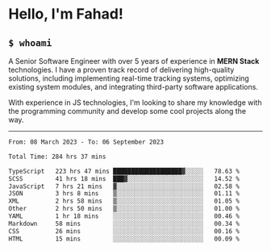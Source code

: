 <h1>Hello, I'm Fahad!</h1>

<h2><code>$ whoami</code></h2>

A Senior Software Engineer with over 5 years of experience in **MERN Stack** technologies. I have a proven track record of delivering high-quality solutions, including implementing real-time tracking systems, optimizing existing system modules, and integrating third-party software applications.

With experience in JS technologies, I'm looking to share my knowledge with the programming community and develop some cool projects along the way.

---

<!--START_SECTION:waka-->

```txt
From: 08 March 2023 - To: 06 September 2023

Total Time: 284 hrs 37 mins

TypeScript   223 hrs 47 mins ███████████████████▓░░░░░   78.63 %
SCSS         41 hrs 18 mins  ███▓░░░░░░░░░░░░░░░░░░░░░   14.52 %
JavaScript   7 hrs 21 mins   ▓░░░░░░░░░░░░░░░░░░░░░░░░   02.58 %
JSON         3 hrs 8 mins    ▒░░░░░░░░░░░░░░░░░░░░░░░░   01.11 %
XML          2 hrs 58 mins   ▒░░░░░░░░░░░░░░░░░░░░░░░░   01.05 %
Other        2 hrs 50 mins   ▒░░░░░░░░░░░░░░░░░░░░░░░░   01.00 %
YAML         1 hr 18 mins    ░░░░░░░░░░░░░░░░░░░░░░░░░   00.46 %
Markdown     58 mins         ░░░░░░░░░░░░░░░░░░░░░░░░░   00.34 %
CSS          26 mins         ░░░░░░░░░░░░░░░░░░░░░░░░░   00.16 %
HTML         15 mins         ░░░░░░░░░░░░░░░░░░░░░░░░░   00.09 %
```

<!--END_SECTION:waka-->

<!--
**heyFahad/heyFahad** is a ✨ _special_ ✨ repository because its `README.md` (this file) appears on your GitHub profile.

Here are some ideas to get you started:

- 🔭 I’m currently working on ...
- 🌱 I’m currently learning ...
- 👯 I’m looking to collaborate on ...
- 🤔 I’m looking for help with ...
- 💬 Ask me about ...
- 📫 How to reach me: ...
- 😄 Pronouns: ...
- ⚡ Fun fact: ...
-->
